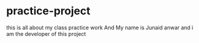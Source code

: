 # practice-project
this is all about my class practice work
And My name is Junaid anwar and i am the developer of this project
